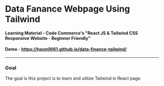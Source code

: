 # Data Fanance Webpage Using Tailwind

#### Learning Material - Code Commerce's "React JS & Tailwind CSS Responsive Website - Beginner Friendly"


#### Demo - https://hoon0661.github.io/data-finance-tailwind/
---
### Goal
The goal is this project is to learn and utilize Tailwind in React page. 


